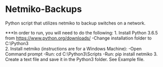 # Netmiko-Backups
Python script that utilizes netmiko to backup switches on a network.

***In order to run, you will need to do the following:
 	1. Install Python 3.6.5 from https://www.python.org/downloads/
    -Change installation folder to C:\Python3\
	2. Install netmiko (instructions are for a Windows Machine):
		-Open Command prompt
		-Run:  cd C:\Python3\Scripts
		-Run:  pip install netmiko
	3. Create a text file and save it in the Python3 folder.  See Example file.
